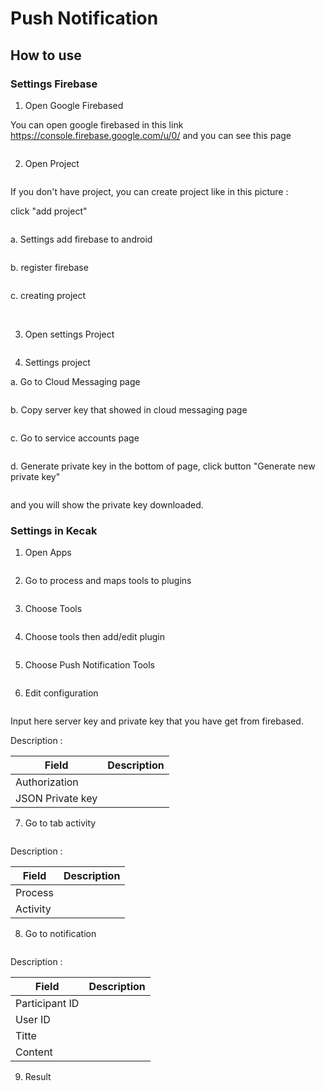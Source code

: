 # Push Notification

## How to use

### Settings Firebase

1. Open Google Firebased

You can open google firebased in this link https://console.firebase.google.com/u/0/ and you can see this page

<img src="https://raw.githubusercontent.com/kinnara-digital-studio/kecak-workflow/master/docs/assets/firebased_open.png" alt="" />


2. Open Project

<img src="https://raw.githubusercontent.com/kinnara-digital-studio/kecak-workflow/master/docs/assets/firebased_openProject.png" alt="" />


If you don't have project, you can create project like in this picture :

click "add project" 

<img src="https://raw.githubusercontent.com/kinnara-digital-studio/kecak-workflow/master/docs/assets/firebased_buildProject.png" alt="" />


a. Settings add firebase to android

<img src="https://raw.githubusercontent.com/kinnara-digital-studio/kecak-workflow/master/docs/assets/firebased_addAndroidSet.png" alt="" />


b. register firebase

<img src="https://raw.githubusercontent.com/kinnara-digital-studio/kecak-workflow/master/docs/assets/firebased_registerSet.png" alt="" />

c. creating project

<img src="https://raw.githubusercontent.com/kinnara-digital-studio/kecak-workflow/master/docs/assets/firebased_create.png" alt="" />

<img src="https://raw.githubusercontent.com/kinnara-digital-studio/kecak-workflow/master/docs/assets/firebased_createContinue.png" alt="" />

3. Open settings Project

<img src="https://raw.githubusercontent.com/kinnara-digital-studio/kecak-workflow/master/docs/assets/firebased_settingsProject.png" alt="" />

4. Settings project

a. Go to Cloud Messaging page

<img src="https://raw.githubusercontent.com/kinnara-digital-studio/kecak-workflow/master/docs/assets/firebased_cloudMessaging.png" alt="" />

b. Copy server key that showed in cloud messaging page

<img src="https://raw.githubusercontent.com/kinnara-digital-studio/kecak-workflow/master/docs/assets/firebased_copyServeyKey.png" alt="" />

c. Go to service accounts page

<img src="https://raw.githubusercontent.com/kinnara-digital-studio/kecak-workflow/master/docs/assets/firebased_copyPrivateKey.png" alt="" />

d. Generate private key
in the bottom of page, click button "Generate new private key"

<img src="https://raw.githubusercontent.com/kinnara-digital-studio/kecak-workflow/master/docs/assets/firebased_GeneratePrivateKey.png" alt="" />

and you will show the private key downloaded.

### Settings in Kecak

1. Open Apps

<img src="https://raw.githubusercontent.com/kinnara-digital-studio/kecak-workflow/master/docs/assets/push_openApps.png" alt="" />


2. Go to process and maps tools to plugins

<img src="https://raw.githubusercontent.com/kinnara-digital-studio/kecak-workflow/master/docs/assets/push_process-mapToTools.png" alt="" />


3. Choose Tools

<img src="https://raw.githubusercontent.com/kinnara-digital-studio/kecak-workflow/master/docs/assets/push_chooseTools.png" alt="" />


4. Choose tools then add/edit plugin

<img src="https://raw.githubusercontent.com/kinnara-digital-studio/kecak-workflow/master/docs/assets/push_addEdit.png" alt="" />


5. Choose Push Notification Tools

<img src="https://raw.githubusercontent.com/kinnara-digital-studio/kecak-workflow/master/docs/assets/push_choose.png" alt="" />


6. Edit configuration

<img src="https://raw.githubusercontent.com/kinnara-digital-studio/kecak-workflow/master/docs/assets/push_configuration.png" alt="" />


Input here server key and private key that you have get from firebased.

Description :

|Field | Description|
|-|-|
|Authorization||
|JSON Private key||

7. Go to tab activity

<img src="https://raw.githubusercontent.com/kinnara-digital-studio/kecak-workflow/master/docs/assets/push_activity.png" alt="" />

Description :

|Field | Description|
|-|-|
|Process||
|Activity||

8. Go to notification

<img src="https://raw.githubusercontent.com/kinnara-digital-studio/kecak-workflow/master/docs/assets/push_notification.png" alt="" />

Description :

|Field | Description|
|-|-|
|Participant ID||
|User ID||
|Titte||
|Content||

9. Result

<img src="https://raw.githubusercontent.com/kinnara-digital-studio/kecak-workflow/master/docs/assets/push_result.png" alt="" />
